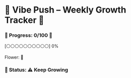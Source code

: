 # 🌟 Vibe Push – Weekly Growth Tracker 🌸

### 🌱 Progress: **0/100** 🌱

[⚪⚪⚪⚪⚪⚪⚪⚪⚪⚪] 0%

Flower: 🌱

### 🌼 Status: ⚠️ Keep Growing

